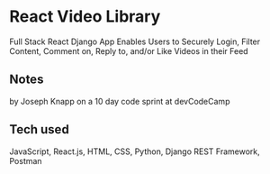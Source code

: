 # React Video Library

Full Stack React Django App Enables Users to Securely Login, Filter Content, Comment on, Reply to, and/or Like Videos in their Feed

## Notes

by Joseph Knapp on a 10 day code sprint at devCodeCamp

## Tech used

JavaScript, React.js, HTML, CSS, Python, Django REST Framework, Postman
